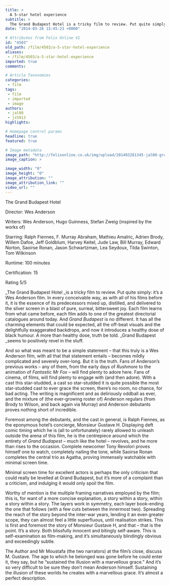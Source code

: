 ```yaml
---
title: >
  A 5-star hotel experience
subtitle: >
  The Grand Budapest Hotel is a tricky film to review. Put quite simply: it’s a Wes Anderson film. In every conceivable way, as with all of his films before it, it is the essence of its predecessors mixed up, distilled, and delivered to the silver screen in a blast of pure, surreal, bittersweet joy.
date: "2014-03-26 13:45:23 +0000"

# Attributes from Felix Online V1
id: "4503"
old_path: /film/4503/a-5-star-hotel-experience
aliases:
 - /film/4503/a-5-star-hotel-experience
imported: true
comments:

# Article Taxonomies
categories:
 - film
tags:
 - film
 - imported
 - image
authors:
 - jal08
 - js5913
highlights:

# Homepage control params
headline: true
featured: true

# Image metadata
image_path: "http://felixonline.co.uk/img/upload/201403261345-jal08-grand-budapest.jpg"
image_caption: >

image_width: "0"
image_height: "0"
image_attribution: ""
image_attribution_link: ""
video_url: ""
---
```


The Grand Budapest Hotel

Director: Wes Anderson

Writers: Wes Anderson, Hugo Guinness, Stefan Zweig (inspired by the works of)

Starring: Ralph Fiennes, F. Murray Abraham, Mathieu Amalric, Adrien Brody, Willem Dafoe, Jeff Goldblum, Harvey Keitel, Jude Law, Bill Murray, Edward Norton, Saoirse Ronan, Jason Schwartzman, Lea Seydoux, Tilda Swinton, Tom Wilkinson

Runtime: 100 minutes

Certification: 15

Rating 5/5

_The Grand Budapest Hotel _is a tricky film to review. Put quite simply: it’s a Wes Anderson film. In every conceivable way, as with all of his films before it, it is the essence of its predecessors mixed up, distilled, and delivered to the silver screen in a blast of pure, surreal, bittersweet joy. Each film learns from what came before, each film adds to one of the greatest directorial catalogues around today. And _Grand Budapest_ is no different. It has all the charming elements that could be expected, all the off-beat visuals and the delightfully exaggerated backdrops, and now it introduces a healthy dose of black humour. A more than healthy dose, truth be told. _Grand Budapest _seems to positively revel in the stuff.

And so what was meant to be a simple statement – that this truly is a Wes Anderson film, with all that that statement entails – becomes mildly complicated and severely over-long. But it is the truth. Fans of Anderson’s previous works – any of them, from the early days of _Rushmore_ to the animation of _Fantastic Mr Fox_ – will find plenty to adore here. Fans of cinema, of films, will find plenty to engage with (and then adore). With a cast this star-studded, a cast so star-studded it is quite possible the most star-studded cast to ever grace the screen, there’s no room, no chance, for bad acting. The writing is magnificent and as deliriously oddball as ever, and the mixture of (the ever-growing roster of) Anderson regulars (from Brody to Wilson, and back again via Murray) and Anderson debutants proves nothing short of incredible.

Foremost among the debutants, and the cast in general, is Ralph Fiennes, as the eponymous hotel’s concierge, Monsieur Gustave H. Displaying deft comic timing which he is (all to unfortunately) rarely allowed to unleash outside the arena of this film, he is the centrepiece around which the entirety of _Grand Budapest_ – much like the hotel – revolves, and he more than rises to the occasion. Complete newcomer Tony Revolori proves himself one to watch, completely nailing the tone, while Saoirse Ronan completes the central trio as Agatha, proving immensely watchable with minimal screen time.

Minimal screen time for excellent actors is perhaps the only criticism that could really be levelled at Grand Budapest, but it’s more of a complaint than a criticism, and indulging it would only spoil the film.

Worthy of mention is the multiple framing narratives employed by the film; this is, for want of a more concise explanation, a story within a story, within a story within a story. The layers work in symmetry, each layer book-ending the one that follows (with a few cuts between the innermost two). Spreading the reach of the story beyond the inter-war years, lending it an even greater scope, they can almost feel a little superfluous, until realisation strikes. This is first and foremost the story of Monsieur Gustave H, and that – that is the point. It’s a story. Both blissfully innocent and bitingly self-aware. This is self-examination as film-making, and it’s simultaneously blindingly obvious and exceedingly subtle.

The Author and Mr Moustafa (the two narrators) at the film’s close, discuss M. Gustave. The age to which he belonged was gone before he could enter it, they say, but he “sustained the illusion with a marvellous grace.” And it’s so very difficult to be sure they don’t mean Anderson himself. Sustaining the illusion of these worlds he creates with a marvellous grace. It’s almost a perfect description.
